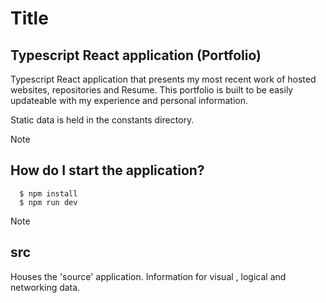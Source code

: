 # Title
## Typescript React application (Portfolio)

Typescript React application that presents my most recent work of hosted websites, repositories and Resume. This portfolio is built to be easily updateable with my experience and personal information.

Static data is held in the constants directory.

> [!NOTE]
## How do I start the application?

```
  $ npm install
  $ npm run dev
```

> [!NOTE]
## src 
Houses the 'source' application. Information for visual , logical and networking data.

